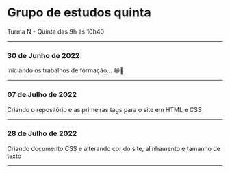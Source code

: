 # Grupo de estudos quinta
Turma N - Quinta das 9h ás 10h40

---

### **30 de Junho de 2022** 

Iniciando os trabalhos de formação... 😁🤞


---

### **07 de Julho de 2022**

Criando o repositório e as primeiras tags para o site em HTML e CSS

---

### **28 de Julho de 2022**

Criando documento CSS e alterando cor do site, alinhamento e tamanho de texto

---
